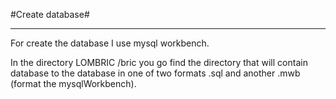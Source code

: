 #Create database#

----------

For create the database I use mysql workbench. 

In the directory LOMBRIC /bric you go find the directory that will contain database 
to the database in one of two formats .sql and another .mwb (format the mysqlWorkbench).